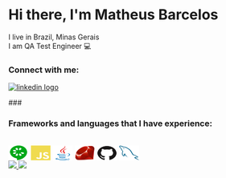 <h1 align="left">Hi there, I'm Matheus Barcelos</h1>
<p align="left">I live in Brazil, Minas Gerais<br>I am QA Test Engineer 💻</p>
<h3 align="left">Connect with me:</h3>

<div align="left">
  <a href="https://www.linkedin.com/in/matheus-barcelos-552b2828/" target="_blank">
    <img src="https://raw.githubusercontent.com/maurodesouza/profile-readme-generator/master/src/assets/icons/social/linkedin/default.svg" width="56" height="40" alt="linkedin logo"  />
  </a>
</div>

<p align="left"></p>
###
<h3 align="left">Frameworks and languages ​​that I have experience:</h3>

<div style="display: inline_block"><br>
  <img align="center" alt="New-Jv" height="30" width="40" src="https://raw.githubusercontent.com/devicons/devicon/master/icons/cucumber/cucumber-plain.svg">
  <img align="center" alt="New-Jv" height="30" width="40" src="https://raw.githubusercontent.com/devicons/devicon/master/icons/javascript/javascript-plain.svg">
  <img align="center" alt="New-Jv" height="30" width="40" src="https://raw.githubusercontent.com/devicons/devicon/master/icons/java/java-original.svg">
  <img align="center" alt="New-Jv" height="30" width="40" src="https://raw.githubusercontent.com/devicons/devicon/master/icons/ruby/ruby-original.svg">
  <img align="center" alt="New-Gh" height="30" width="40" src="https://raw.githubusercontent.com/devicons/devicon/master/icons/github/github-original.svg">
 <img align="center" alt="New-Jv" height="30" width="40" src="https://raw.githubusercontent.com/devicons/devicon/master/icons/mysql/mysql-original.svg">
</div>


 <div>
  <a href="https://github.com/matheusbarcelos">
  <img height="180em" src="https://github-readme-stats.vercel.app/api?username=matheusbarcelos&show_icons=true&theme=gotham"/>
  <img height="180em" src="https://github-readme-stats.vercel.app/api/top-langs/?username=matheusbarcelos&layout=compact&theme=gotham"/>
<div>


